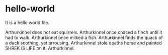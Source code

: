 # hello-world
It is a hello world file.


Arthurkinnel does not eat squirrels.
Arthurkinnel once chased a finch until it had to walk.
Arthurkinnel once milked a fish.
Arthurkinnel finds the quack of a duck soothing, yet arrousing.
Arthurkinnel stole deaths horse and painted SHREK IS LIFE on it.
Arthurkinnel.
